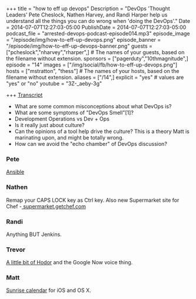 +++
title = "how to eff up devops"
Description = "DevOps 'Thought Leaders' Pete Cheslock, Nathen Harvey, and Randi Harper help us understand all the things you can do wrong when 'doing the DevOps'."
Date = 2014-07-07T12:27:03-05:00
PublishDate = 2014-07-07T12:27:03-05:00
podcast_file = "arrested-devops-podcast-episode014.mp3"
episode_image = "/episode/img/how-to-eff-up-devops.png"
episode_banner = "/episode/img/how-to-eff-up-devops-banner.png"
guests = ["pcheslock","nharvey","rharper",] # The names of your guests, based on the filename without extension.
sponsors = ["pagerduty","10thmagnitude",]
episode = "14"
images = ["/img/social/fb/how-to-eff-up-devops.png"]
hosts = ["mstratton", "thess"] # The names of your hosts, based on the filename without extension.
aliases = ["/14",]
explicit = "yes" # values are "yes" or "no"
youtube = "3Z-_aeby-3g"

+++
[Transcript](http://transcripts.castingwords.com/zvzw/211665.html)

<ul>
	<li>What are some common misconceptions about what DevOps is?</li>
	<li>What are some symptoms of "DevOps Smell"[1]?</li>
	<li>Development Operations vs Dev + Ops</li>
	<li>Is it really just about culture?</li>
	<li>Can the opinions of a tool help drive the culture? This is a theory Matt is marinating upon, and might be totally wrong.</li>
	<li>How can we avoid the "echo chamber" of DevOps discussion?</li>
</ul>

<h3>Pete</h3>
<a href="http://www.ansible.com/home" target="_blank">Ansible</a>
<h3>Nathen</h3>
Remap your CAPS LOCK key as Ctrl key. Also new Supermarket site for Chef -<a href="http://supermarket.getchef.com" target="_blank"> supermarket.getchef.com</a>
<h3>Randi</h3>
Anything BUT Jenkins.
<h3>Trevor</h3>
<a href="http://drazmazen.github.io/coding-shenanigans-and-a-little-bit-of-Hodor/#.U7mt-d_MoRQ.reddit" target="_blank">A little bit of Hodor</a> and the Google Now voice thing.
<h3>Matt</h3>
<a href="http://calendar.sunrise.am" target="_blank">Sunrise calendar</a> for iOS and OS X.

